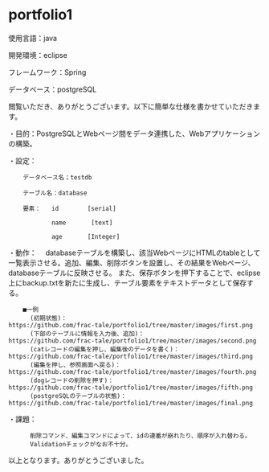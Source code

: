 # portfolio1
使用言語：java

開発環境：eclipse

フレームワーク：Spring

データベース：postgreSQL


閲覧いただき、ありがとうございます。以下に簡単な仕様を書かせていただきます。  


・目的：PostgreSQLとWebページ間をデータ連携した、Webアプリケーションの構築。  


・設定：

        データベース名；testdb
   
        テーブル名：database
   
        要素：   id        [serial]
        
                name       [text]
                
                age       [Integer]  
                

・動作：
 　databaseテーブルを構築し、該当WebページにHTMLのtableとして一覧表示させる。追加、編集、削除ボタンを設置し、その結果をWebページ、databaseテーブルに反映させる。
        また、保存ボタンを押下することで、eclipse上にbackup.txtを新たに生成し、テーブル要素をテキストデータとして保存する。  
        
        ■一例
          (初期状態)：　　　　　　　　　　　　　　　　　　　　　　　https://github.com/frac-tale/portfolio1/tree/master/images/first.png  
          (下部のテーブルに情報を入力後、追加)：　　　　　　　　　　https://github.com/frac-tale/portfolio1/tree/master/images/second.png  
          (catレコードの編集を押し、編集後のデータを書く)：        https://github.com/frac-tale/portfolio1/tree/master/images/third.png  
          (編集を押し、参照画面へ戻る)：                          https://github.com/frac-tale/portfolio1/tree/master/images/fourth.png           
          (dogレコードの削除を押す)：                             https://github.com/frac-tale/portfolio1/tree/master/images/fifth.png  
          (postgreSQLのテーブルの状態)：                         https://github.com/frac-tale/portfolio1/tree/master/images/final.png  
       

  ・課題：  
  
          削除コマンド、編集コマンドによって、idの連番が崩れたり、順序が入れ替わる。      
          Validationチェックがなお不十分。
    
        
        
以上となります。ありがとうございました。
